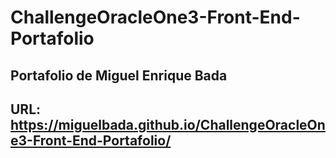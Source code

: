 # ChallengeOracleOne3-Front-End-Portafolio
## Portafolio de Miguel Enrique Bada 

## URL: https://miguelbada.github.io/ChallengeOracleOne3-Front-End-Portafolio/
